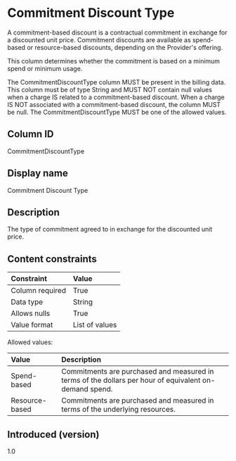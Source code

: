 # Commitment Discount Type

A commitment-based discount is a contractual commitment in exchange for a discounted unit price. Commitment discounts are available as spend-based or resource-based discounts, depending on the Provider's offering.

This column determines whether the commitment is based on a minimum spend or minimum usage.

The CommitmentDiscountType column MUST be present in the billing data. This column must be of type String and MUST NOT contain null values when a charge IS related to a commitment-based discount. When a charge IS NOT associated with a commitment-based discount, the column MUST be null. The CommitmentDiscountType MUST be one of the allowed values.

## Column ID

CommitmentDiscountType

## Display name

Commitment Discount Type

## Description

The type of commitment agreed to in exchange for the discounted unit price.

## Content constraints

|    Constraint   |      Value       |
|:----------------|:-----------------|
| Column required | True             |
| Data type       | String           |
| Allows nulls    | True             |
| Value format    | List of values   |

Allowed values:

| Value      | Description                                                                                                                                                                   |
|:---------------|:--------------------------------------------------------------------------------------------------------------------------------------------------------------------------|
| Spend-based    | Commitments are purchased and measured in terms of the dollars per hour of equivalent on-demand spend.                                                                    |
| Resource-based | Commitments are purchased and measured in terms of the underlying resources.                                                                                              |

## Introduced (version)

1.0
